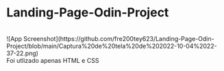 # Landing-Page-Odin-Project
<br>
![App Screenshot](https://github.com/fre200tey623/Landing-Page-Odin-Project/blob/main/Captura%20de%20tela%20de%202022-10-04%2022-37-22.png)
<br>
Foi utlizado apenas HTML e CSS
